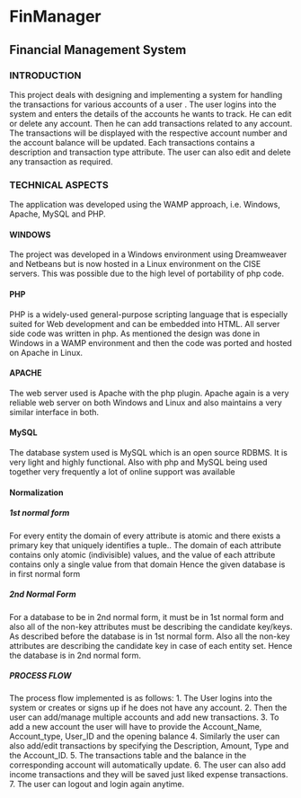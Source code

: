 <h1>FinManager</h1>
<h2>Financial Management System</h2>
<h3>INTRODUCTION</h3>
<body>
This project deals with designing and implementing a system for handling the transactions for various accounts of a user . The user logins into the system and enters the details of the accounts he wants to track. He can edit or delete any account. Then he can add transactions related to any account. The transactions will be displayed with the respective account number and the account balance will be updated. Each transactions contains a description and transaction type attribute. The user can also edit and delete any transaction as required.
</body>

<h3>TECHNICAL ASPECTS</h3>
The application was developed using the WAMP approach, i.e. Windows, Apache, MySQL and PHP.
<h4>WINDOWS</h4>
The project was developed in a Windows environment using Dreamweaver and Netbeans but is now
hosted in a Linux environment on the CISE servers. This was possible due to the high level of portability of php code.
<h4>PHP</h4>
PHP is a widely-used general-purpose scripting language that is especially suited for Web development
and can be embedded into HTML. All server side code was written in php. As mentioned the design was done in Windows in a WAMP environment and then the code was ported and hosted on Apache in
Linux.
<h4>APACHE</h4>
The web server used is Apache with the php plugin. Apache again is a very reliable web server on both
Windows and Linux and also maintains a very similar interface in both.
<h4>MySQL</h4>
The database system used is MySQL which is an open source RDBMS. It is very light and highly
functional. Also with php and MySQL being used together very frequently a lot of online support was available
	
<h4>Normalization</h4>
<h5>1st normal form</h5>
For every entity the domain of every attribute is atomic and there exists a primary key that uniquely identifies a tuple..
The domain of each attribute contains only atomic (indivisible) values, and the value of each attribute contains only a single value from that domain
Hence the given database is in first normal form

<h5>2nd Normal Form</h5>
For a database to be in 2nd normal form, it must be in 1st normal form and also all of the non-key attributes must be describing the candidate key/keys.
As described before the database is in 1st normal form. Also all the non-key attributes are describing the candidate key in case of each entity set. Hence the database is in 2nd normal form.

<h5>PROCESS FLOW</h5>
The process flow implemented is as follows:
1. The User logins into the system or creates or signs up if he does not have any account.
2. Then the user can add/manage multiple accounts and add new transactions.
3. To add a new account the user will have to provide the Account_Name, Account_type, User_ID and the opening balance
4. Similarly the user can also add/edit transactions by specifying the Description, Amount, Type and the Account_ID.
5. The transactions table and the balance in the corresponding account will automatically update.
6. The user can also add income transactions and they will be saved just liked expense transactions.
7. The user can logout and login again anytime.
